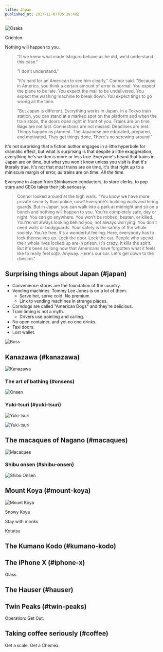 ```yaml
---
title: Japan
published_at: 2017-11-07T05:19:48Z
---
```


![Osaka](/assets/passages/002-japan/osaka@2x.jpg)

Crichton

Nothing will happen to you.

> "If we knew what made Ishiguro behave as he did, we'd
> understand this case."
>
> "I don't understand."
>
> "It's hard for an American to see him clearly," Connor
> said. "Because in America, you think a certain amount of
> error is normal. You expect the plane to be late. You
> expect the mail to be undelivered. You expect the washing
> machine to break down. You expect tings to go wrong all
> the time.
>
> "But Japan is different. Everything works in Japan. In a
> Tokyo train station, you can stand at a marked spot on
> the platform and when the train stops, the doors open
> right in front of you. Trains are on time. Bags are not
> lost. Connections are not missed. Deadlines are met.
> Things happen as planned. The Japanese are educated,
> prepared, and motivated. They get things done. There's no
> screwing around."

It's not surprising that a fiction author engages in a
little hyperbole for dramatic effect, but what _is_
surprising is that despite a little exaggeration,
everything he's written is more or less true. Everyone's
heard that trains in Japan are on time, but what you won't
know unless you visit is that it's literally true. It's not
that _most_ trains are on time, it's that right up to a
miniscule margin of error, _all_ trains are on time. _All
the time_.

Everyone in Japan from Shinkansen conductors, to store
clerks, to pop stars and CEOs takes their job seriously.

> Connor looked around at the high walls. "You know we have
> more private security than police, now? Everyone's
> building walls and hiring guards. But in Japan, you can
> walk into a park at midnight and sit on a bench and
> nothing will happen to you. You're completely safe, day
> or night. You can go anywhere. You won't be robbed,
> beaten, or killed. You're not always looking behind you,
> not always worrying. You don't need walls or bodyguards.
> Your safety is the safety of the whole society. You're
> free. It's a wonderful feeling. Here, everybody has to
> lock themselves up. Lock the door. Lock the car. People
> who spend their whole lives locked up are in prison. It's
> crazy. It kills the spirit. But it's been so long now
> that Americans have forgotten what it feels like to
> really feel _safe_. Anyway. Here's our car. Let's get
> down to the division."

## Surprising things about Japan (#japan)

* Convenience stores are the foundation of the country.
* Vending machines. Tommy Lee Jones is on a lot of them.
    * Serve hot, serve cold. No premium.
    * Link to vending machines in strange places.
* Corndogs are called "American Dogs" and they're delicious.
* Train timing is not a myth.
    * Drivers use pointing and calling.
* No open container, and yet no one drinks.
* Taxi doors.
* Lost wallet.

![Boss](/assets/passages/002-japan/boss@2x.jpg)

## Kanazawa (#kanazawa)

![Kanazawa](/assets/passages/002-japan/kanazawa@2x.jpg)

### The art of bathing (#onsens)

![Onsen](/assets/passages/002-japan/onsen@2x.jpg)

### Yuki-tsuri (#yuki-tsuri)

![Yuki-tsuri](/assets/passages/002-japan/yuki-tsuri-1@2x.jpg)

![Yuki-tsuri](/assets/passages/002-japan/yuki-tsuri-2@2x.jpg)

## The macaques of Nagano (#macaques)

![Macaques](/assets/passages/002-japan/macaques@2x.jpg)

### Shibu onsen (#shibu-onsen)

![Shibu Onsen](/assets/passages/002-japan/shibu-onsen@2x.jpg)

## Mount Koya (#mount-koya)

![Mount Koya](/assets/passages/002-japan/koya@2x.jpg)

Snowy Koya

Stay with monks

Kotatsu

## The Kumano Kodo (#kumano-kodo)

## The iPhone X (#iphone-x)

Glass.

## The Hauser (#hauser)

## Twin Peaks (#twin-peaks)

Operation: Get Out.

## Taking coffee seriously (#coffee)

Get a scale. Get a Chemex.
